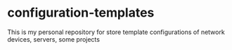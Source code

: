# configuration-templates
This is my personal repository for store template configurations of network devices, servers, some projects
